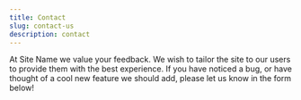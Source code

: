 ```yaml
---
title: Contact
slug: contact-us
description: contact
---
```

At Site Name we value your feedback. We wish to tailor the site to our users to provide them with the best experience. If you have noticed a bug, or have thought of a cool new feature we should add, please let us know in the form below!